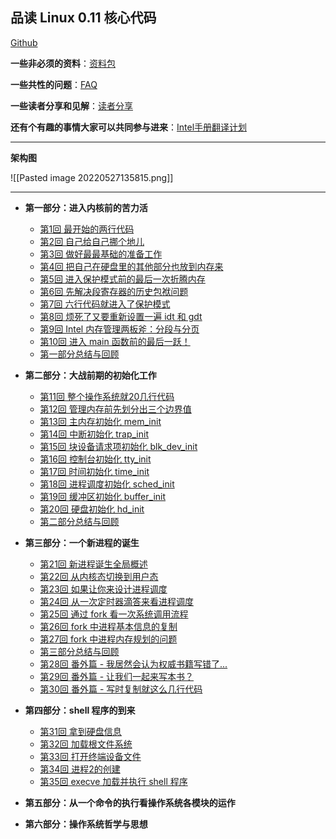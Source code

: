 ## 品读 Linux 0.11 核心代码

[Github](https://github.com/sunym1993/flash-linux0.11-talk)

**一些非必须的资料**：[资料包](https://github.com/sunym1993/flash-linux0.11-talk/tree/main/%E4%B8%80%E4%BA%9B%E9%9D%9E%E5%BF%85%E8%A6%81%E7%9A%84%E8%B5%84%E6%96%99)

**一些共性的问题**：[FAQ](https://github.com/sunym1993/flash-linux0.11-talk/tree/main/FAQ)

**一些读者分享和见解**：[读者分享](https://github.com/sunym1993/flash-linux0.11-talk/tree/main/%E8%AF%BB%E8%80%85%E5%88%86%E4%BA%AB)

**还有个有趣的事情大家可以共同参与进来**：[Intel手册翻译计划](https://github.com/sunym1993/flash-linux0.11-talk/tree/main/Intel%20%E6%89%8B%E5%86%8C%E4%B8%AD%E6%96%87%E7%89%88)

---

**架构图**

![[Pasted image 20220527135815.png]]

---

-   **第一部分：进入内核前的苦力活**
    
    -   [第1回 最开始的两行代码](01_最开始的两行代码)
    -   [第2回 自己给自己挪个地儿](02_自己给自己挪个地儿)
    -   [第3回 做好最最基础的准备工作](https://mp.weixin.qq.com/s/90QBJ-lP_-du2qQJxNF-Fw)
    -   [第4回 把自己在硬盘里的其他部分也放到内存来](https://mp.weixin.qq.com/s/hStc-y-sabP-KwJUDUesTw)
    -   [第5回 进入保护模式前的最后一次折腾内存](https://mp.weixin.qq.com/s/5s_nmrWRZbA_4mkNKOQ2Cg)
    -   [第6回 先解决段寄存器的历史包袱问题](https://mp.weixin.qq.com/s/p1a6QxYZyMpJF__uBSE1Kg)
    -   [第7回 六行代码就进入了保护模式](https://mp.weixin.qq.com/s/S5zarr9BmLhUHAmdmeNypA)
    -   [第8回 烦死了又要重新设置一遍 idt 和 gdt](https://mp.weixin.qq.com/s/ssQKFMehxZxWT9i6mdRtXg)
    -   [第9回 Intel 内存管理两板斧：分段与分页](https://mp.weixin.qq.com/s/q2wU9IbX54t_GAuc9V5r7A)
    -   [第10回 进入 main 函数前的最后一跃！](https://mp.weixin.qq.com/s/ISyaX5zPWRw_d-9zvZUPUg)
    -   [第一部分总结与回顾](https://mp.weixin.qq.com/s/8bP3feeF_A13j7ysWur_JQ)
-   **第二部分：大战前期的初始化工作**
    
    -   [第11回 整个操作系统就20几行代码](https://mp.weixin.qq.com/s/kYBrMgHt7C9EmAcwJIPIxg)
    -   [第12回 管理内存前先划分出三个边界值](https://mp.weixin.qq.com/s/eoBFcgm0QrHOVi_WoS7PwA)
    -   [第13回 主内存初始化 mem_init](https://mp.weixin.qq.com/s/_rTmjHIDCV9ADiJlfo5B3g)
    -   [第14回 中断初始化 trap_init](https://mp.weixin.qq.com/s/sFp_388qRncB-jpJeRzCGQ)
    -   [第15回 块设备请求项初始化 blk_dev_init](https://mp.weixin.qq.com/s/pIbVY1XPCktxGogc4lI1Bw)
    -   [第16回 控制台初始化 tty_init](https://mp.weixin.qq.com/s/yIrzEWUUuZC9OsiuU_lOaw)
    -   [第17回 时间初始化 time_init](https://mp.weixin.qq.com/s/y26MMfj8pP5PmbKDZBT5-A)
    -   [第18回 进程调度初始化 sched_init](https://mp.weixin.qq.com/s/j4FYWUSX_2gpDb_h4vEFqQ)
    -   [第19回 缓冲区初始化 buffer_init](https://mp.weixin.qq.com/s/X8BSbf1qShS11_fzfyOhTg)
    -   [第20回 硬盘初始化 hd_init](https://mp.weixin.qq.com/s/803C9jHxIe42i9BrNzEvPA)
    -   [第二部分总结与回顾](https://mp.weixin.qq.com/s/Hf9B1ww1wFxiUDkWb0obeQ)
-   **第三部分：一个新进程的诞生**
    
    -   [第21回 新进程诞生全局概述](https://mp.weixin.qq.com/s/H_OCZ2ZtGHWHge_rYKCkJw)
    -   [第22回 从内核态切换到用户态](https://mp.weixin.qq.com/s/AVl6R2N9d_sldkhfvC6aEw)
    -   [第23回 如果让你来设计进程调度](https://mp.weixin.qq.com/s/Sf9vV7RCnVDlBKXx5jXs1Q)
    -   [第24回 从一次定时器滴答来看进程调度](https://mp.weixin.qq.com/s/yFre8Qv_ZCtjRkTS49n6rw)
    -   [第25回 通过 fork 看一次系统调用流程](https://mp.weixin.qq.com/s/rYBSH_AZDwgc8knSKDSSxA)
    -   [第26回 fork 中进程基本信息的复制](https://mp.weixin.qq.com/s/8cy-xX3ekeqHelrFcYFkvw)
    -   [第27回 fork 中进程内存规划的问题](https://mp.weixin.qq.com/s/d2pHFSbTLb-nv2C_RfKlVA)
    -   [第三部分总结与回顾](https://mp.weixin.qq.com/s/V_Ryxox3iDCO994FzkSFfA)
    -   [第28回 番外篇 - 我居然会认为权威书籍写错了...](https://mp.weixin.qq.com/s/JzCy_4RPhy17_G6KbY3f2g)
    -   [第29回 番外篇 - 让我们一起来写本书？](https://mp.weixin.qq.com/s/NFUgJ4-hIyrs1sQr8AUCvA)
    -   [第30回 番外篇 - 写时复制就这么几行代码](https://mp.weixin.qq.com/s/Pdnmys_hGoToZN193rfnoQ)
-   **第四部分：shell 程序的到来**
    
    -   [第31回 拿到硬盘信息](https://mp.weixin.qq.com/s/1xNinBNJIUv3UTO03RRFXA)
    -   [第32回 加载根文件系统](https://mp.weixin.qq.com/s/ruFNEgIBzlM5H-G9XR0ctw)
    -   [第33回 打开终端设备文件](https://mp.weixin.qq.com/s/53IcRO_zg-_rQNaK1u_TJg)
    -   [第34回 进程2的创建](https://mp.weixin.qq.com/s/Uh03a48Zt_l8HgtZvm1o-A)
    -   [第35回 execve 加载并执行 shell 程序](https://mp.weixin.qq.com/s/IQnUCTmT0Hwn4nW0dqioiw)
-   **第五部分：从一个命令的执行看操作系统各模块的运作**
    
-   **第六部分：操作系统哲学与思想**